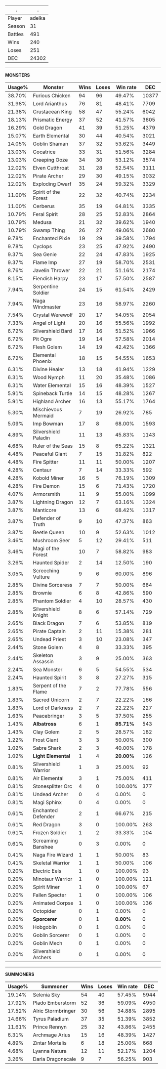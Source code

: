 .|.
|-|-
Player|adelka
Season|31
Battles|491
Wins|240
Loses|251
DEC|24302

---
**MONSTERS**

Usage%|Monster|Wins|Loses|Win rate|DEC|
-|-|-|-|-|-|
38.70%|Furious Chicken|94|96|49.47%|10377|
31.98%|Lord Arianthus|76|81|48.41%|7709|
21.38%|Crustacean King|58|47|55.24%|6042|
18.13%|Prismatic Energy|37|52|41.57%|3605|
16.29%|Gold Dragon|41|39|51.25%|4379|
15.07%|Earth Elemental|30|44|40.54%|3021|
14.05%|Goblin Shaman|37|32|53.62%|3449|
13.03%|Cocatrice|33|31|51.56%|3284|
13.03%|Creeping Ooze|34|30|53.12%|3574|
12.02%|Elven Cutthroat|31|28|52.54%|3111|
12.02%|Pirate Archer|29|30|49.15%|3032|
12.02%|Exploding Dwarf|35|24|59.32%|3329|
11.00%|Spirit of the Forest|22|32|40.74%|2234|
11.00%|Cerberus|35|19|64.81%|3335|
10.79%|Feral Spirit|28|25|52.83%|2864|
10.79%|Medusa|21|32|39.62%|1940|
10.79%|Swamp Thing|26|27|49.06%|2680|
9.78%|Enchanted Pixie|19|29|39.58%|1794|
9.78%|Cyclops|23|25|47.92%|2490|
9.37%|Sea Genie|22|24|47.83%|1925|
9.37%|Flame Imp|27|19|58.70%|2531|
8.76%|Javelin Thrower|22|21|51.16%|2174|
8.15%|Fiendish Harpy|23|17|57.50%|2587|
7.94%|Serpentine Soldier|24|15|61.54%|2429|
7.94%|Naga Windmaster|23|16|58.97%|2260|
7.54%|Crystal Werewolf|20|17|54.05%|2054|
7.33%|Angel of Light|20|16|55.56%|1992|
6.72%|Silvershield Bard|17|16|51.52%|1966|
6.72%|Pit Ogre|19|14|57.58%|2014|
6.72%|Flesh Golem|14|19|42.42%|1366|
6.72%|Elemental Phoenix|18|15|54.55%|1653|
6.31%|Divine Healer|13|18|41.94%|1229|
6.31%|Wood Nymph|11|20|35.48%|1086|
6.31%|Water Elemental|15|16|48.39%|1527|
5.91%|Spineback Turtle|14|15|48.28%|1267|
5.91%|Highland Archer|16|13|55.17%|1764|
5.30%|Mischievous Mermaid|7|19|26.92%|785|
5.09%|Imp Bowman|17|8|68.00%|1593|
4.89%|Silvershield Paladin|11|13|45.83%|1143|
4.68%|Ruler of the Seas|15|8|65.22%|1321|
4.48%|Peaceful Giant|7|15|31.82%|822|
4.48%|Fire Spitter|11|11|50.00%|1207|
4.28%|Centaur|7|14|33.33%|592|
4.28%|Kobold Miner|16|5|76.19%|1309|
4.28%|Fire Demon|15|6|71.43%|1720|
4.07%|Armorsmith|11|9|55.00%|1099|
3.87%|Lightning Dragon|12|7|63.16%|1324|
3.87%|Manticore|13|6|68.42%|1317|
3.87%|Defender of Truth|9|10|47.37%|863|
3.87%|Beetle Queen|10|9|52.63%|1012|
3.46%|Mushroom Seer|5|12|29.41%|511|
3.46%|Magi of the Forest|10|7|58.82%|983|
3.26%|Haunted Spider|2|14|12.50%|190|
3.05%|Screeching Vulture|9|6|60.00%|896|
2.85%|Divine Sorceress|7|7|50.00%|664|
2.85%|Brownie|6|8|42.86%|590|
2.85%|Phantom Soldier|4|10|28.57%|430|
2.85%|Silvershield Knight|8|6|57.14%|729|
2.65%|Black Dragon|7|6|53.85%|819|
2.65%|Pirate Captain|2|11|15.38%|281|
2.65%|Undead Priest|3|10|23.08%|347|
2.44%|Stone Golem|4|8|33.33%|395|
2.44%|Skeleton Assassin|3|9|25.00%|363|
2.24%|Sea Monster|6|5|54.55%|534|
2.24%|Haunted Spirit|3|8|27.27%|315|
1.83%|Serpent of the Flame|7|2|77.78%|556|
1.83%|Sacred Unicorn|2|7|22.22%|166|
1.83%|Lord of Darkness|2|7|22.22%|227|
1.63%|Peacebringer|3|5|37.50%|255|
1.43%|**Albatross**|6|1|**85.71%**|543|
1.43%|Clay Golem|2|5|28.57%|182|
1.22%|Frost Giant|3|3|50.00%|300|
1.02%|Sabre Shark|2|3|40.00%|178|
1.02%|**Light Elemental**|1|4|**20.00%**|126|
0.81%|Silvershield Warrior|1|3|25.00%|92|
0.81%|Air Elemental|3|1|75.00%|411|
0.81%|Stonesplitter Orc|4|0|100.00%|377|
0.81%|Undead Archer|0|4|0.00%|0|
0.81%|Magi Sphinx|0|4|0.00%|0|
0.61%|Enchanted Defender|2|1|66.67%|215|
0.61%|Red Dragon|3|0|100.00%|263|
0.61%|Frozen Soldier|1|2|33.33%|104|
0.61%|Screaming Banshee|0|3|0.00%|0|
0.41%|Naga Fire Wizard|1|1|50.00%|83|
0.41%|Skeletal Warrior|1|1|50.00%|106|
0.20%|Electric Eels|1|0|100.00%|93|
0.20%|Minotaur Warrior|1|0|100.00%|121|
0.20%|Spirit Miner|1|0|100.00%|67|
0.20%|Fallen Specter|1|0|100.00%|106|
0.20%|Animated Corpse|1|0|100.00%|136|
0.20%|Octopider|0|1|0.00%|0|
0.20%|**Sporcerer**|0|1|**0.00%**|0|
0.20%|Hobgoblin|0|1|0.00%|0|
0.20%|Goblin Sorcerer|0|1|0.00%|0|
0.20%|Goblin Mech|0|1|0.00%|0|
0.20%|Silvershield Archers|0|1|0.00%|0|

---
**SUMMONERS**

Usage%|Summoner|Wins|Loses|Win rate|DEC|
-|-|-|-|-|-|
19.14%|Selenia Sky|54|40|57.45%|5944|
17.92%|Plado Emberstorm|52|36|59.09%|4950|
17.52%|Alric Stormbringer|30|56|34.88%|2895|
14.66%|Tyrus Paladium|37|35|51.39%|3852|
11.61%|Prince Rennyn|25|32|43.86%|2455|
6.31%|Archmage Arius|15|16|48.39%|1427|
4.89%|Zintar Mortalis|6|18|25.00%|668|
4.68%|Lyanna Natura|12|11|52.17%|1204|
3.26%|Daria Dragonscale|9|7|56.25%|903|
